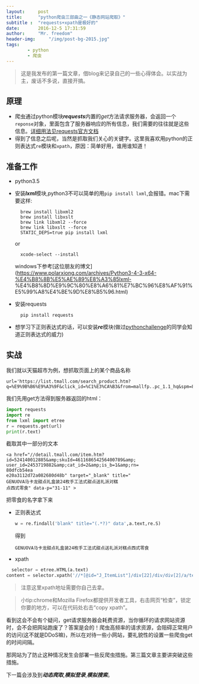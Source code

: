 ```yaml
---
layout:		post
title: 		"python爬虫三部曲之一《静态网站爬取》"
subtitle :	"requests+xpath是极好的"
date: 		2016-12-5 17:31:59
author: 	"Mr. freedom"
header-img: 	"/img/post-bg-2015.jpg"
tags:
        - python
        - 爬虫 
---
```


>这是我发布的第一篇文章，借blog来记录自己的一些心得体会。以实战为主，废话不多说，直接开搞。

## 原理
* 爬虫通过python模块***requests***内置的*get*方法请求服务器，会返回一个`reponse`对象，里面包含了服务器响应的所有信息，我们需要的往往就是这些信息。[详细用法见requests官方文档](http://docs.python-requests.org/en/master/)
* 得到了信息之后呢，当然是抓取我们关心的关键字。这里我喜欢用python的正则表达式`re`模块和`xpath`，原因：简单好用，谁用谁知道！

## 准备工作
* python3.5
* 安装***lxml***模块,python3不可以简单的用```pip install lxml```,会报错。mac下需要这样:

		brew install libxml2     
		brew install libxslt     
		brew link libxml2 --force
		brew link libxslt --force
		STATIC_DEPS=true pip install lxml
	
	or
		
		xcode-select --install
		
	windows下参考[这位朋友的博文](https://www.polarxiong.com/archives/Python3-4-3-x64-%E4%B8%8B%E5%AE%89%E8%A3%85lxml-   %E4%B8%8D%E9%9C%80%E8%A6%81%E7%BC%96%E8%AF%91%E5%99%A8%E4%BE%9D%E8%B5%96.html)

* 安装requests

		pip install requests
* 想学习下正则表达式的话，可以安装***re***模块(做过[pythonchallenge](http://www.pythonchallenge.com/)的同学会知道正则表达式的威力)

## 实战
  我们就以天猫超市为例，想抓取页面上的某个商品名称
 
  	url='https://list.tmall.com/search_product.htm?q=%E9%9B%B6%E9%A3%9F&click_id=%C1%E3%CA%B3&from=mallfp..pc_1.1_hq&spm=875.7931836%2FB.a1z5h.2.8ZPlJT'
  			
  我们先用get方法得到服务器返回的html：
  
 ```python
 import requests
 import re
 from lxml import etree
 r = requests.get(url)
 print(r.text)	
 ```
 
  截取其中一部分的文本
  
  ```
  <a href="//detail.tmall.com/item.htm?
  id=524140012885&amp;skuId=461168654256400789&amp;
  user_id=2453719882&amp;cat_id=2&amp;is_b=1&amp;rn=
  80dfcb54ea
  e20a3112d72a082680d48b" target="_blank" title="
  GENUOVA马卡龙甜点礼盒装24枚手工法式甜点送礼派对糕
  点西式零食" data-p="31-11" >
  ```
  把零食的名字拿下来
  
  * 正则表达式
  
  	```python
  	w = re.findall('blank" title="(.*?)" data',a.text,re.S)
  	```
  	得到
  	
  	`GENUOVA马卡龙甜点礼盒装24枚手工法式甜点送礼派对糕点西式零食`
  	
  * xpath

 ```python
   selector = etree.HTML(a.text)
 content = selector.xpath('//*[@id="J_ItemList"]/div[22]/div/div[2]/a/text()')
 ```
 
>注意这里xpath地址需要你自己去拿。

>小tip:chrome和Mozilla Firefox都提供开发者工具，右击网页“检查”，锁定你要的地方，可以在代码处右击“copy xpath”。

看到这会不会有个疑问，get请求服务器会耗费资源，当你循环的请求网站资源时，会不会把网站跑废了？答案是会的！爬虫高频率的请求资源，会阻碍正常用户的访问(这不就是DDoS嘛)，所以在对待一些小网站，要礼貌性的设置一些爬虫get的时间间隔。

那网站为了防止这种情况发生会部署一些反爬虫措施。第三篇文章主要讲突破这些措施。

下一篇会涉及到***动态爬取***,***模拟登录***,***模拟搜索***。

  
  

  
  
  
  






